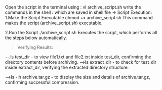 Open the script in the terminal using : vi archive_script.sh
write the commands in the shell : which are saved in shell file
-> Script Execution:
1.Make the Script Executable
chmod +x archive_script.sh
This command makes the script (archive_script.sh) executable.

2.Run the Script
./archive_script.sh
Executes the script, which performs all the steps below automatically.

>Verifying Results:

--.ls test_dir - to view file1.txt and file2.txt inside test_dir, confirming the directory contents before archiving.
-->ls extract_dir - to check for test_dir inside extract_dir, verifying the extracted directory structure.


-->ls -lh archive.tar.gz - to display the size and details of archive.tar.gz, confirming successful compression.

